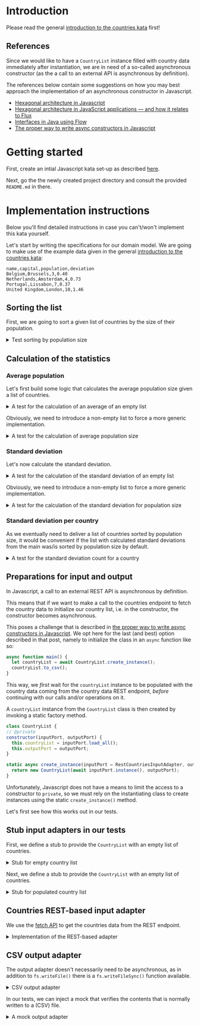 # Introduction

Please read the general [introduction to the countries kata](../README.md) first!

## References

Since we would like to have a `CountryList` instance filled with country data
immediately after instantiation, we are in need of a so-called asynchronous
constructor (as the a call to an external API is asynchronous by definition).

The references below contain some suggestions on how you may best approach
the implementation of an asynchronous constructor in Javascript.

- [Hexagonal architecture in Javascript](https://picostitch.com/tidbits/2021/02/hexagonal-architecture-in-javascript/)
- [Hexagonal architecture in JavaScript applications — and how it relates to Flux](https://medium.com/@Killavus/hexagonal-architecture-in-javascript-applications-and-how-it-relates-to-flux-349616d1268d#.ik8250i7s)
- [Interfaces in Java using Flow](https://flow.org/en/docs/types/interfaces)
- [The proper way to write async constructors in Javascript](https://dev.to/somedood/the-proper-way-to-write-async-constructors-in-javascript-1o8c)

# Getting started

First, create an intial Javascript kata set-up as described [here](https://github.com/zhendrikse/tdd/tree/master/cookiecutter).

Next, go the the newly created project directory and consult
the provided ``README.md`` in there.

# Implementation instructions

Below you'll find detailed instructions in case you can't/won't implement
this kata yourself.

Let's start by writing the specifications for our domain model.
We are going to make use of the example data given in 
the general [introduction to the countries kata](../README.md):

```
name,capital,population,deviation
Belgium,Brussels,3,0.40
Netherlands,Amsterdam,4,0.73
Portugal,Lissabon,7,0.37
United Kingdom,London,10,1.46 
```

## Sorting the list

First, we are going to sort a given list of countries by the size of their population.

<details>
  <summary>Test sorting by population size</summary>

```javascript
describe('A list without countries (empty list)', function () {
  it('should sort the empty list', function () {
    var countryList = new CountryList();
    expect(countryList.sorted_by_population()).toEqual([]);
  });
```

To make this test pass, we define a `CountryList` class with
the required method:

```javascript
class CountryList {
  constructor(countryList = []) {
    this.countryList = countryList;
  }

  sorted_by_population() {
    return this.countryList;
  }
```

Next, it should sort a non-empty list

```javascript
const NETHERLANDS = new Country("Netherlands", "Amsterdam", 4)
const PORTUGAL = new Country("Portugal", "Lissabon", 7)
const BELGIUM = new Country("Belgium", "Brussels", 3)
const UNITED_KINGDOM = new Country("United Kingdom", "London", 10)

const COUNTRY_LIST_FOR_TESTING = [NETHERLANDS, PORTUGAL, BELGIUM, UNITED_KINGDOM]

describe('A list with countries', function () {
  it('should sort the countries by population size', function () {
    var countryList = new CountryList(COUNTRY_LIST_FOR_TESTING);
    expect(countryList.sorted_by_population()[0]).toEqual(BELGIUM);
    expect(countryList.sorted_by_population()[1]).toEqual(NETHERLANDS);
    expect(countryList.sorted_by_population()[2]).toEqual(PORTUGAL);
    expect(countryList.sorted_by_population()[3]).toEqual(UNITED_KINGDOM);
  });
```

This forces us to define a `Country` and a `CountryList` class:

<details>
  <summary>Code to make the test pass</summary>

```javascript
class Country {
    constructor(name, capital, population) {
        this.name = name;
        this.capital = capital;
        this.population = population;
    }
}

module.exports = {
    Country: Country
}
```

```javascript
class CountryList {
  constructor(countryList = []) {
    this.countryList = countryList;
  }

  sorted_by_population() {
    return this.countryList.sort(function(country1, country2) {return country1.population - country2.population});
  }
```

which can be refactored to

```javascript
class CountryList {
  constructor(countryList = []) {
    this.countryList = countryList;
  }

  compare(country1, country2) {
    return country1.population - country2.population
  }

  sorted_by_population() {
    return this.countryList.sort(this.compare);
  }
```
</details>

</details>

## Calculation of the statistics

### Average population

Let's first build some logic that calculates the average population
size given a list of countries.

<details>
  <summary>A test for the calculation of an average of an empty list</summary>

```javascript
describe('A list without countries (empty list)', function () {
  let countryList;

  beforeEach(function() {
    countryList = new CountryList();
  });

  // ...

  it('calculates the average population', function() {
    expect(countryList.average_population()).toEqual(0);
  });
```

We can easily make this test pass

<details>
  <summary>Implementation</summary>

```javascript
  average_population() {
    return 0;
  }
```
</details>
</details>

Obviously, we need to introduce a non-empty list to force a more generic
implementation.

<details>
  <summary>A test for the calculation of average population size</summary>

```javascript
describe('A list with countries', function () {
  let countryList;

  beforeEach(function() {
    countryList = new CountryList(COUNTRY_LIST_FOR_TESTING);
  });
  
  // ...

  it('calculates the average population', function() {
    expect(countryList.average_population()).toEqual(6);
  });  
```

<details>
  <summary>Implementation</summary>

```javascript
  average_population() {
    if (!this.countryList.length)
      return 0;

    var totalPopulation = this.sumOf(this.countryList.map(country => country.population));
    return totalPopulation / this.countryList.length;
  }
```
</details>
</details>

### Standard deviation

Let's now calculate the standard deviation.

<details>
  <summary>A test for the calculation of the standard deviation of an empty list</summary>

  ```javascript
  it('calculates the standard deviation', function() {
    expect(countryList.standard_deviation()).toEqual(0);
  });
  ```

<details>
  <summary>Implementation</summary>

  ```python
  standard_deviation() {
    return 0;
  }
  ```
</details>
</details>

Obviously, we need to introduce a non-empty list to force a more generic
implementation.

<details>
  <summary>A test for the calculation of the standard deviation for population size</summary>

  ```javascript
  it('calculates the standard deviation', function() {
    expect(countryList.standard_deviation()).toBeCloseTo(2.7386, 4);
  });
  ```

This forces us to generalize to

<details>
  <summary>Implementation</summary>

  ```javascript
  standard_deviation() {
    if (!this.countryList.length)
      return 0;

    var average = this.average_population();
    var diviationsList = this.countryList.map(country => (country.population - average) * (country.population - average));
    return Math.sqrt(this.sumOf(diviationsList) / this.countryList.length)
  }
  ```
</details>
</details>

### Standard deviation per country

As we eventually need to deliver a list of countries sorted by population size,
it would be convenient if the list with calculated standard deviations from the
main was/is sorted by population size by default. 

<details>
  <summary>A test for the standard deviation count for a country</summary>

  ```javascript
  it('calculates the number of standard deviations for each country', () => {
    expect(countryList.standard_deviations_for(NETHERLANDS)).toEqual(0.73);
  });
  ```

<details>
  <summary>Implementation that makes the test pass</summary>

  ```javascript
  standard_deviations_for(country) {
    var standardDeviations = Math.abs(this.average_population() - country.population) / this.standard_deviation();
    return Math.round((standardDeviations + Number.EPSILON) * 100) / 100
  }
  ```
</details>
</details>

## Preparations for input and output

In Javascript, a call to an external REST API is asynchronous by definition.

This means that if we want to make a call to the countries endpoint to fetch
the country data to initialize our country list, i.e. in the constructor, 
the constructor becomes asynchronous.

This poses a challenge that is described in 
[the proper way to write async constructors in Javascript](https://dev.to/somedood/the-proper-way-to-write-async-constructors-in-javascript-1o8c). We opt here for the last (and best) option described in
that post, namely to initialize the class in an `async` function like so:

```javascript
async function main() {
  let countryList = await CountryList.create_instance();
  countryList.to_csv();
}
```

This way, we _first_ wait for the `countryList` instance to
be populated with the country data coming from the country data
REST endpoint, _before_ continuing with our calls and/or operations on it.

A `countryList` instance from the `CountryList` class is then
created by invoking a static factory method. 

```javascript
class CountryList {
// @private
constructor(inputPort, outputPort) {
  this.countryList = inputPort.load_all();
  this.outputPort = outputPort;
}

static async create_instance(inputPort = RestCountriesInputAdapter, outputPort = CsvOutputAdapter {
  return new CountryList(await inputPort.instance(), outputPort);
}
```

Unfortunately, Javascript does not have a means to limit the
access to a constructor to `private`, so we must rely on the 
instantiating class to create instances using the static
`create_instance()` method.

Let's first see how this works out in our tests.

## Stub input adapters in our tests

First, we define a stub to provide the `CountryList` with 
an empty list of countries.

<details>
  <summary>Stub for empty country list</summary>

  ```javascript
  class EmptyCountriesInputAdapterStub {
    load_all() {
      return []; 
    }

    static async instance() {
      return new EmptyCountriesInputAdapterStub();
    }
  }
  ```

  This is then used for the set of tests that are based on an
  empty list:

  ```javascript
  describe('A list without countries (empty list)', () => {
    let countryList;

    beforeEach(async () => {
      countryList = await CountryList.create_instance(EmptyCountriesInputAdapterStub, MockCountriesOutputAdapter;
    });

    it('should sort the empty list', () => {
      expect(countryList.sorted_by_population()).toEqual([]);
    });

    // ...
  ```
</details>


Next, we define a stub to provide the `CountryList` with 
an empty list of countries.

<details>
  <summary>Stub for populated country list</summary>

```javascript
const NETHERLANDS = new Country("Netherlands", "Amsterdam", 4)
const PORTUGAL = new Country("Portugal", "Lissabon", 7)
const BELGIUM = new Country("Belgium", "Brussels", 3)
const UNITED_KINGDOM = new Country("United Kingdom", "London", 10)

const COUNTRY_LIST_FOR_TESTING = [NETHERLANDS, PORTUGAL, BELGIUM, UNITED_KINGDOM]

class CountriesInputAdapterStub {
  load_all() {
    return COUNTRY_LIST_FOR_TESTING; 
  }

  static async instance() {
    return new CountriesInputAdapterStub();
  }
}
```

  This is then used for the set of tests that are based on an
  populated list:

  ```javascript
  describe('A list with countries', () => {
    let countryList;

    beforeEach(async () => {
      countryList = await CountryList.create_instance(CountriesInputAdapterStub, MockCountriesOutputAdapter);
    });


    it('should sort the countries by population size', () => {
    // ...
  ```
</details>

## Countries REST-based input adapter

We use the [fetch API](https://developer.mozilla.org/en-US/docs/Web/API/Fetch_API/Using_Fetch) 
to get the countries data from the REST endpoint. 

<details>
  <summary>Implementation of the REST-based adapter</summary>

```javascript
const REST_ENDPOINT = 'https://restcountries.com/v3.1/all?fields=name,capital,population,cioc,region';

class RestCountriesInputAdapter {
  #countries = [];

  constructor(countries) {
    this.#countries = countries;
  }

  load_all() {
    return this.#countries; 
  }

  static async instance() {
    const response = await fetch(REST_ENDPOINT, {
      method: 'GET'
    });
    const responseAsJson = await response.json();
    let restCountries = JSON.parse(JSON.stringify(responseAsJson));
    return new RestCountriesInputAdapter(restCountries.map(country => new Country(country.name.common, country.capital[0], country.population)));
  }
}
```
</details>

## CSV output adapter

The output adapter doesn't necessarily need to be asynchronous,
as in addition to `fs.writeFile()` there is a
`fs.writeFileSync()` function available.

<details>
  <summary>CSV output adapter</summary>

```javascript
class CsvOutputAdapter {
  static write(countrList) {
    let csvContent = "";

    countrList.forEach(function (rowArray) {
      let row = rowArray.join(",");
      csvContent += row + "\r\n";
    });

    fs.writeFileSync('countries.csv', csvContent, (err) => {
      if (err) throw err;
      console.log('countries.csv saved.');
    });
  }
}
```
</details>

In our tests, we can inject a mock that verifies the contents
that is normally written to a (CSV) file.

<details>
  <summary>A mock output adapter</summary>

```javascript

class MockCountriesOutputAdapter {
  static write(countrList) {
    let csvContent = "";

    countrList.forEach(function(rowArray) {
      let row = rowArray.join(",");
      csvContent += row + "\r\n";
    });

    expect(csvContent).toEqual("Belgium,Brussels,3,1.1\r\n" +
                               "Netherlands,Amsterdam,4,0.73\r\n" +
                               "Portugal,Lissabon,7,0.37\r\n" +
                               "United Kingdom,London,10,1.46\r\n");
  }
}
```
</details>